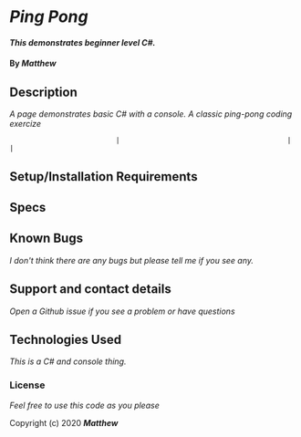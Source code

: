 
# _Ping Pong_

#### _This demonstrates beginner level C#._

#### By _**Matthew**_


## Description

_A page demonstrates basic C# with a console._
_A classic ping-pong coding exercize_

                              |                                         |           |           
## Setup/Installation Requirements

## Specs


## Known Bugs

_I don't think there are any bugs but please tell me if you see any._

## Support and contact details

_Open a Github issue if you see a problem or have questions_

## Technologies Used

_This is a C# and console thing._

### License

*Feel free to use this code as you please*

Copyright (c) 2020 **_Matthew_**
